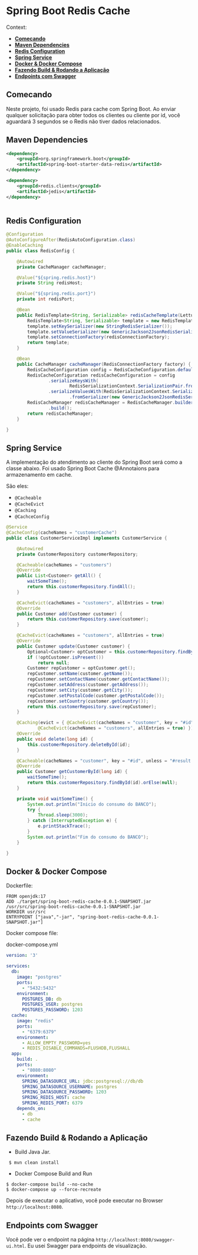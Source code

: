 # Spring Boot Redis Cache


Context:

  - [**Comecando**](#comecando)
  - [**Maven Dependencies**](#maven-dependencies)
  - [**Redis Configuration**](#redis-configuration)
  - [**Spring Service**](#spring-service)
  - [**Docker & Docker Compose**](#docker-docker-compose)
  - [**Fazendo Build & Rodando a Aplicação**](#fazendo-build-rodando-a-aplicação)
  - [**Endpoints com Swagger**](#endpoints-com-swagger)


## Comecando

Neste projeto, foi usado Redis para cache com Spring Boot.
Ao enviar qualquer solicitação para obter todos os clientes ou cliente por id, você aguardará 3 segundos se o Redis não tiver dados relacionados.


## Maven Dependencies


```xml
<dependency>
	<groupId>org.springframework.boot</groupId>
	<artifactId>spring-boot-starter-data-redis</artifactId>
</dependency>

<dependency>
	<groupId>redis.clients</groupId>
	<artifactId>jedis</artifactId>
</dependency>
		
```

## Redis Configuration

```java
@Configuration
@AutoConfigureAfter(RedisAutoConfiguration.class)
@EnableCaching
public class RedisConfig {

	@Autowired
	private CacheManager cacheManager;

	@Value("${spring.redis.host}")
	private String redisHost;

	@Value("${spring.redis.port}")
	private int redisPort;

	@Bean
	public RedisTemplate<String, Serializable> redisCacheTemplate(LettuceConnectionFactory redisConnectionFactory) {
		RedisTemplate<String, Serializable> template = new RedisTemplate<>();
		template.setKeySerializer(new StringRedisSerializer());
		template.setValueSerializer(new GenericJackson2JsonRedisSerializer());
		template.setConnectionFactory(redisConnectionFactory);
		return template;
	}

	@Bean
	public CacheManager cacheManager(RedisConnectionFactory factory) {
		RedisCacheConfiguration config = RedisCacheConfiguration.defaultCacheConfig();
		RedisCacheConfiguration redisCacheConfiguration = config
				.serializeKeysWith(
						RedisSerializationContext.SerializationPair.fromSerializer(new StringRedisSerializer()))
				.serializeValuesWith(RedisSerializationContext.SerializationPair
						.fromSerializer(new GenericJackson2JsonRedisSerializer()));
		RedisCacheManager redisCacheManager = RedisCacheManager.builder(factory).cacheDefaults(redisCacheConfiguration)
				.build();
		return redisCacheManager;
	}

}
```


## Spring Service

A implementação do atendimento ao cliente do Spring Boot será como a classe abaixo.
Foi usado Spring Boot Cache @Annotaions para armazenamento em cache.

São eles:

* `@Cacheable`
* `@CacheEvict`
* `@Caching`
* `@CachceConfig`
	

```java
@Service
@CacheConfig(cacheNames = "customerCache")
public class CustomerServiceImpl implements CustomerService {

	@Autowired
	private CustomerRepository customerRepository;

	@Cacheable(cacheNames = "customers")
	@Override
	public List<Customer> getAll() {
		waitSomeTime();
		return this.customerRepository.findAll();
	}

	@CacheEvict(cacheNames = "customers", allEntries = true)
	@Override
	public Customer add(Customer customer) {
		return this.customerRepository.save(customer);
	}

	@CacheEvict(cacheNames = "customers", allEntries = true)
	@Override
	public Customer update(Customer customer) {
		Optional<Customer> optCustomer = this.customerRepository.findById(customer.getId());
		if (!optCustomer.isPresent())
			return null;
		Customer repCustomer = optCustomer.get();
		repCustomer.setName(customer.getName());
		repCustomer.setContactName(customer.getContactName());
		repCustomer.setAddress(customer.getAddress());
		repCustomer.setCity(customer.getCity());
		repCustomer.setPostalCode(customer.getPostalCode());
		repCustomer.setCountry(customer.getCountry());
		return this.customerRepository.save(repCustomer);
	}

	@Caching(evict = { @CacheEvict(cacheNames = "customer", key = "#id"),
			@CacheEvict(cacheNames = "customers", allEntries = true) })
	@Override
	public void delete(long id) {
		this.customerRepository.deleteById(id);
	}

	@Cacheable(cacheNames = "customer", key = "#id", unless = "#result == null")
	@Override
	public Customer getCustomerById(long id) {
		waitSomeTime();
		return this.customerRepository.findById(id).orElse(null);
	}

	private void waitSomeTime() {
		System.out.println("Inicio do consumo do BANCO");
		try {
			Thread.sleep(3000);
		} catch (InterruptedException e) {
			e.printStackTrace();
		}
		System.out.println("Fim do consumo do BANCO");
	}

}
```

## Docker & Docker Compose


Dockerfile:

```
FROM openjdk:17
ADD ./target/spring-boot-redis-cache-0.0.1-SNAPSHOT.jar /usr/src/spring-boot-redis-cache-0.0.1-SNAPSHOT.jar
WORKDIR usr/src
ENTRYPOINT ["java","-jar", "spring-boot-redis-cache-0.0.1-SNAPSHOT.jar"]
```

Docker compose file:


docker-compose.yml

```yml
version: '3'

services:
  db:
    image: "postgres"
    ports:
      - "5432:5432"
    environment:
      POSTGRES_DB: db
      POSTGRES_USER: postgres
      POSTGRES_PASSWORD: 1203
  cache:
    image: "redis"
    ports: 
      - "6379:6379"
    environment:
      - ALLOW_EMPTY_PASSWORD=yes
      - REDIS_DISABLE_COMMANDS=FLUSHDB,FLUSHALL
  app:
    build: .
    ports:
      - "8080:8080"
    environment:
      SPRING_DATASOURCE_URL: jdbc:postgresql://db/db
      SPRING_DATASOURCE_USERNAME: postgres
      SPRING_DATASOURCE_PASSWORD: 1203
      SPRING_REDIS_HOST: cache
      SPRING_REDIS_PORT: 6379
    depends_on:
      - db
      - cache
```

## Fazendo Build & Rodando a Aplicação

* Build Java Jar.

```shell
 $ mvn clean install
```

*  Docker Compose Build and Run

```shell
$ docker-compose build --no-cache
$ docker-compose up --force-recreate

```

Depois de executar o aplicativo, você pode executar no Browser `http://localhost:8080`.	

## Endpoints com Swagger


Você pode ver o endpoint na página `http://localhost:8080/swagger-ui.html`.
Eu usei Swagger para endpoints de visualização.





